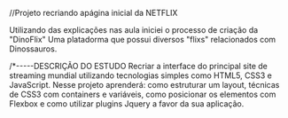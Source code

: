 //Projeto recriando apágina inicial da NETFLIX

Utilizando das explicações nas aula iniciei o processo de criação da "DinoFlix"
Uma platadorma que possui diversos "flixs" relacionados com Dinossauros.

/*-----DESCRIÇÃO DO ESTUDO
Recriar a interface do principal site de streaming mundial utilizando tecnologias simples como HTML5, CSS3 e JavaScript. Nesse projeto aprenderá: como estruturar um layout, técnicas de CSS3 com containers e variáveis, como posicionar os elementos com Flexbox e como utilizar plugins Jquery a favor da sua aplicação.